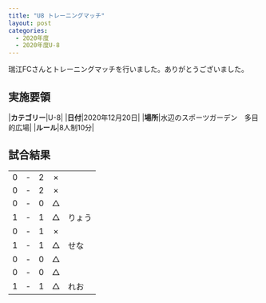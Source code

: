 ```yaml
---
title: "U8 トレーニングマッチ"
layout: post
categories:
  - 2020年度
  - 2020年度U-8
---
```


瑞江FCさんとトレーニングマッチを行いました。ありがとうございました。

## 実施要領

|**カテゴリー**|U-8|
|**日付**|2020年12月20日|
|**場所**|水辺のスポーツガーデン　多目的広場|
|**ルール**|8人制10分|


## 試合結果

|    |   |    |    |         |
|:--:|:-:|:--:|:--:|:--------|
|   0| - |   2|×||
|   0| - |   2|×||
|   0| - |   0|△||
|   1| - |   1|△|りょう|
|   0| - |   1|×||
|   1| - |   1|△|せな|
|   0| - |   0|△||
|   0| - |   0|△||
|   1| - |   1|△|れお|

